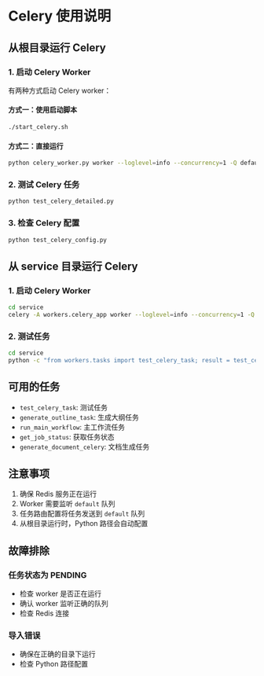 # Celery 使用说明

## 从根目录运行 Celery

### 1. 启动 Celery Worker

有两种方式启动 Celery worker：

#### 方式一：使用启动脚本
```bash
./start_celery.sh
```

#### 方式二：直接运行
```bash
python celery_worker.py worker --loglevel=info --concurrency=1 -Q default
```

### 2. 测试 Celery 任务

```bash
python test_celery_detailed.py
```

### 3. 检查 Celery 配置

```bash
python test_celery_config.py
```

## 从 service 目录运行 Celery

### 1. 启动 Celery Worker

```bash
cd service
celery -A workers.celery_app worker --loglevel=info --concurrency=1 -Q default
```

### 2. 测试任务

```bash
cd service
python -c "from workers.tasks import test_celery_task; result = test_celery_task.delay('Hello!'); print(f'任务ID: {result.id}'); import time; time.sleep(3); print(f'结果: {result.get()}')"
```

## 可用的任务

- `test_celery_task`: 测试任务
- `generate_outline_task`: 生成大纲任务
- `run_main_workflow`: 主工作流任务
- `get_job_status`: 获取任务状态
- `generate_document_celery`: 文档生成任务

## 注意事项

1. 确保 Redis 服务正在运行
2. Worker 需要监听 `default` 队列
3. 任务路由配置将任务发送到 `default` 队列
4. 从根目录运行时，Python 路径会自动配置

## 故障排除

### 任务状态为 PENDING
- 检查 worker 是否正在运行
- 确认 worker 监听正确的队列
- 检查 Redis 连接

### 导入错误
- 确保在正确的目录下运行
- 检查 Python 路径配置 